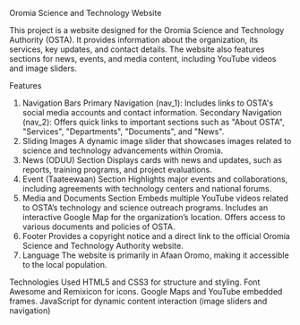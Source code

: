 Oromia Science and Technology Website

This project is a website designed for the Oromia Science and Technology Authority (OSTA). It provides information about the organization, its services, key updates, and contact details. The website also features sections for news, events, and media content, including YouTube videos and image sliders.

Features
1. Navigation Bars
Primary Navigation (nav_1): Includes links to OSTA's social media accounts and contact information.
Secondary Navigation (nav_2): Offers quick links to important sections such as "About OSTA", "Services", "Departments", "Documents", and "News".
2. Sliding Images
A dynamic image slider that showcases images related to science and technology advancements within Oromia.
3. News (ODUU) Section
Displays cards with news and updates, such as reports, training programs, and project evaluations.
4. Event (Taateewaan) Section
Highlights major events and collaborations, including agreements with technology centers and national forums.
5. Media and Documents Section
Embeds multiple YouTube videos related to OSTA’s technology and science outreach programs.
Includes an interactive Google Map for the organization’s location.
Offers access to various documents and policies of OSTA.
6. Footer
Provides a copyright notice and a direct link to the official Oromia Science and Technology Authority website.
7. Language
The website is primarily in Afaan Oromo, making it accessible to the local population.

Technologies Used
HTML5 and CSS3 for structure and styling.
Font Awesome and Remixicon for icons.
Google Maps and YouTube embedded frames.
JavaScript for dynamic content interaction (image sliders and navigation)